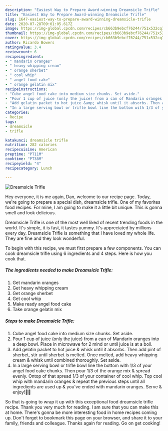 ```yaml
---
description: "Easiest Way to Prepare Award-winning Dreamsicle Trifle"
title: "Easiest Way to Prepare Award-winning Dreamsicle Trifle"
slug: 1647-easiest-way-to-prepare-award-winning-dreamsicle-trifle
date: 2020-07-28T09:01:05.617Z
image: https://img-global.cpcdn.com/recipes/cb663b9ebcf76244/751x532cq70/dreamsicle-trifle-recipe-main-photo.jpg
thumbnail: https://img-global.cpcdn.com/recipes/cb663b9ebcf76244/751x532cq70/dreamsicle-trifle-recipe-main-photo.jpg
cover: https://img-global.cpcdn.com/recipes/cb663b9ebcf76244/751x532cq70/dreamsicle-trifle-recipe-main-photo.jpg
author: Ricardo Bowers
ratingvalue: 3.4
reviewcount: 6
recipeingredient:
- " mandarin oranges"
- " heavy whipping cream"
- " orange sherbet"
- " cool whip"
- " angel food cake"
- " orange gelatin mix"
recipeinstructions:
- "Cube angel food cake into medium size chunks. Set aside."
- "Pour 1 cup of juice (only the juice) from a can of Mandarin oranges into a deep bowl. Place in microwave for 2 mind or until juice is at a boil."
- "Add gelatin packet to hot juice &amp; whisk until it absorbs. Then add pint of sherbet, stir until sherbet is melted. Once melted, add heavy whipping cream &amp; whisk until combined thoroughly. Set aside."
- "In a large serving bowl or trifle bowl line the bottom with 1/3 of your angel food cake chunks. Then pour 1/3 of the orange mix &amp; spread evenly. Ontop of that spread 1/3 of your container of cool whip. Top cool whip with mandarin oranges &amp; repeat the previous steps until all ingredients are used up &amp; you&#39;ve ended with mandarin oranges. Serve &amp; enjoy!🍊🌞"
categories:
- Recipe
tags:
- dreamsicle
- trifle

katakunci: dreamsicle trifle 
nutrition: 282 calories
recipecuisine: American
preptime: "PT11M"
cooktime: "PT38M"
recipeyield: "4"
recipecategory: Lunch

---
```



![Dreamsicle Trifle](https://img-global.cpcdn.com/recipes/cb663b9ebcf76244/751x532cq70/dreamsicle-trifle-recipe-main-photo.jpg)

Hey everyone, it is me again, Dan, welcome to our recipe page. Today, we're going to prepare a special dish, dreamsicle trifle. One of my favorites food recipes. For mine, I am going to make it a little bit unique. This is gonna smell and look delicious.

Dreamsicle Trifle is one of the most well liked of recent trending foods in the world. It's simple, it is fast, it tastes yummy. It's appreciated by millions every day. Dreamsicle Trifle is something that I have loved my whole life. They are fine and they look wonderful.




To begin with this recipe, we must first prepare a few components. You can cook dreamsicle trifle using 6 ingredients and 4 steps. Here is how you cook that.

<!--inarticleads1-->

##### The ingredients needed to make Dreamsicle Trifle:

1. Get  mandarin oranges
1. Get  heavy whipping cream
1. Get  orange sherbet
1. Get  cool whip
1. Make ready  angel food cake
1. Take  orange gelatin mix




<!--inarticleads2-->

##### Steps to make Dreamsicle Trifle:

1. Cube angel food cake into medium size chunks. Set aside.
1. Pour 1 cup of juice (only the juice) from a can of Mandarin oranges into a deep bowl. Place in microwave for 2 mind or until juice is at a boil.
1. Add gelatin packet to hot juice &amp; whisk until it absorbs. Then add pint of sherbet, stir until sherbet is melted. Once melted, add heavy whipping cream &amp; whisk until combined thoroughly. Set aside.
1. In a large serving bowl or trifle bowl line the bottom with 1/3 of your angel food cake chunks. Then pour 1/3 of the orange mix &amp; spread evenly. Ontop of that spread 1/3 of your container of cool whip. Top cool whip with mandarin oranges &amp; repeat the previous steps until all ingredients are used up &amp; you&#39;ve ended with mandarin oranges. Serve &amp; enjoy!🍊🌞




So that is going to wrap it up with this exceptional food dreamsicle trifle recipe. Thank you very much for reading. I am sure that you can make this at home. There's gonna be more interesting food in home recipes coming up. Don't forget to bookmark this page on your browser, and share it to your family, friends and colleague. Thanks again for reading. Go on get cooking!
